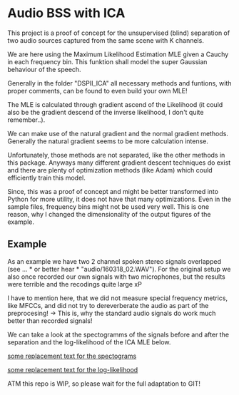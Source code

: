 # Audio BSS with ICA

This project is a proof of concept for the unsupervised (blind) separation of two audio sources captured from the same scene with K channels.

We are here using the Maximum Likelihood Estimation MLE given a Cauchy in each frequency bin. This funktion shall model the super Gaussian behaviour of the speech.

Generally in the folder "DSPII_ICA" all necessary methods and funtions, with proper comments, can be found to even build your own MLE!

The MLE is calculated through gradient ascend of the Likelihood (it could also be the gradient descend of the inverse likelihood, I don't quite remember..).

We can make use of the natural gradient and the normal gradient methods. Generally the natural gradient seems to be more calculation intense.

Unfortunately, those methods are not separated, like the other methods in this package. Anyways many different gradient descent techniques do exist and there are plenty of optimization methods (like Adam) which could efficiently train this model.

Since, this was a proof of concept and might be better transformed into Python for more utility, it does not have that many optimizations. Even in the sample files, frequency bins might not be used very well. This is one reason, why I changed the dimensionality of the output figures of the example.

## Example

As an example we have two 2 channel spoken stereo signals overlapped (see ... * or better hear * "audio/160318_02.WAV"). For the original setup we also once recorded our own signals with two microphones, but the results were terrible and the recodings quite large xP

I have to mention here, that we did not measure special frequency metrics, like MFCCs, and did not try to dereverberate the audio as part of the preprocesing! -> This is, why the standard audio signals do work much better than recorded signals!

We can take a look at the spectogramms of the signals before and after the separation and the log-likelihood of the ICA MLE below.

[some replacement text for the spectograms](https://github.com/markusMM/audioBSSwICA/raw/master/figures/SpecBSS_Lreverb.png)

[some replacement text for the log-likelihood](https://github.com/markusMM/audioBSSwICA/raw/master/figures/logLikelihoodBSSf_Lreverb.png)

ATM this repo is WIP, 
so please wait for the full adaptation to GIT!
